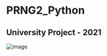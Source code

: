 # PRNG2_Python
## University Project - 2021
![image](https://user-images.githubusercontent.com/67779237/125234209-d79ffe00-e2a5-11eb-9f9a-66ea8675f107.png)
